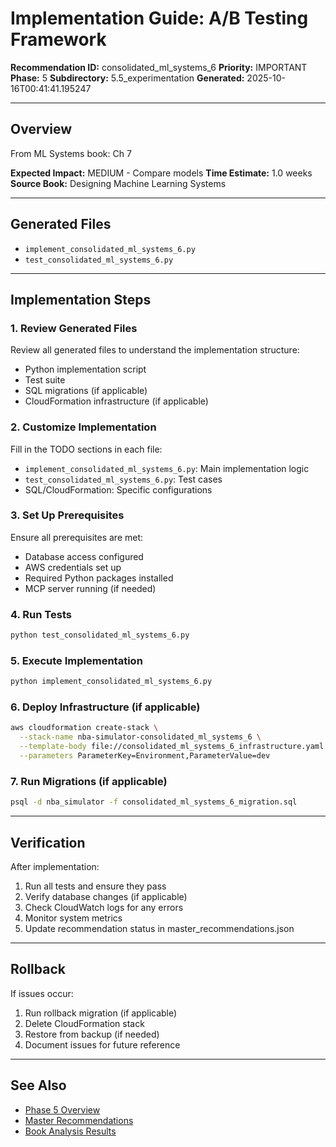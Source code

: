 # Implementation Guide: A/B Testing Framework

**Recommendation ID:** consolidated_ml_systems_6
**Priority:** IMPORTANT
**Phase:** 5
**Subdirectory:** 5.5_experimentation
**Generated:** 2025-10-16T00:41:41.195247

---

## Overview

From ML Systems book: Ch 7

**Expected Impact:** MEDIUM - Compare models
**Time Estimate:** 1.0 weeks
**Source Book:** Designing Machine Learning Systems

---

## Generated Files

- `implement_consolidated_ml_systems_6.py`
- `test_consolidated_ml_systems_6.py`

---

## Implementation Steps

### 1. Review Generated Files

Review all generated files to understand the implementation structure:
- Python implementation script
- Test suite
- SQL migrations (if applicable)
- CloudFormation infrastructure (if applicable)

### 2. Customize Implementation

Fill in the TODO sections in each file:
- `implement_consolidated_ml_systems_6.py`: Main implementation logic
- `test_consolidated_ml_systems_6.py`: Test cases
- SQL/CloudFormation: Specific configurations

### 3. Set Up Prerequisites

Ensure all prerequisites are met:
- Database access configured
- AWS credentials set up
- Required Python packages installed
- MCP server running (if needed)

### 4. Run Tests

```bash
python test_consolidated_ml_systems_6.py
```

### 5. Execute Implementation

```bash
python implement_consolidated_ml_systems_6.py
```

### 6. Deploy Infrastructure (if applicable)

```bash
aws cloudformation create-stack \
  --stack-name nba-simulator-consolidated_ml_systems_6 \
  --template-body file://consolidated_ml_systems_6_infrastructure.yaml \
  --parameters ParameterKey=Environment,ParameterValue=dev
```

### 7. Run Migrations (if applicable)

```bash
psql -d nba_simulator -f consolidated_ml_systems_6_migration.sql
```

---

## Verification

After implementation:
1. Run all tests and ensure they pass
2. Verify database changes (if applicable)
3. Check CloudWatch logs for any errors
4. Monitor system metrics
5. Update recommendation status in master_recommendations.json

---

## Rollback

If issues occur:
1. Run rollback migration (if applicable)
2. Delete CloudFormation stack
3. Restore from backup (if needed)
4. Document issues for future reference

---

## See Also

- [Phase 5 Overview](/Users/ryanranft/nba-simulator-aws/docs/phases/phase_5/)
- [Master Recommendations](/Users/ryanranft/nba-mcp-synthesis/analysis_results/master_recommendations.json)
- [Book Analysis Results](/Users/ryanranft/nba-mcp-synthesis/analysis_results/)
